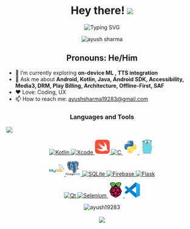 



<div align="center">
  
  <h1> Hey there! <img src="https://github.com/ayush19283/ayush19283/blob/main/Hi.gif" width="55px"></h1>

  ![Typing SVG](https://readme-typing-svg.herokuapp.com?font=Calibri&size=30&color=68F72F&duration=3000&center=true&width=446&lines=My+Name+is+Ayush+Sharma)

<img src="https://komarev.com/ghpvc/?username=ayush19283&label=Profile%20views&color=0e75b6&style=flat" width="150px" alt="ayush sharma" />

<h2 align="center">Pronouns: He/Him</h2>

</div>

- 🌱 I’m currently exploring **on-device ML , TTS integration**
- 💬 Ask me about **Android, Kotlin, Java, Android SDK, Accessibility, Media3, DRM, Play Billing, Architecture, Offline-First, SAF**
- ❤️ Love: Coding, UX 
- 📫 How to reach me: ayushsharma19283@gmail.com

<h3 align="center">Languages and Tools</h3>

<img src="https://skillicons.dev/icons?i=fastapi,python,docker,kubernetes,aws,postgresql,redis,linux,git,github,azure,pycharm,react,bash,mysql,postman,heroku,raspberrypi,javascript,c,php,css,discord,bots,wordpress,arduino,blender&perline=18" />

<p align="center">
    <a href="https://kotlinlang.org/" target="_blank">
        <img src="https://upload.wikimedia.org/wikipedia/commons/7/74/Kotlin_Icon.png" alt="Kotlin" width="40" height="40"/>
    </a>
    <a href="https://developer.apple.com/xcode/" target="_blank">
        <img src="https://upload.wikimedia.org/wikipedia/commons/3/3b/Android_new_logo_2019.svg" alt="Xcode" width="40" height="40"/>
    </a>
    <a href="https://developer.apple.com/swift/" target="_blank">
        <img src="https://raw.githubusercontent.com/devicons/devicon/master/icons/swift/swift-original.svg" alt="Swift" width="40" height="40"/>
    </a>
    <a href="https://www.cprogramming.com/" target="_blank">
        <img src="https://github.com/square/retrofit/blob/master/website/static/img/retrofit.svg" alt="C" width="40" height="40"/>
    </a>
    <a href="https://www.python.org" target="_blank">
        <img src="https://raw.githubusercontent.com/devicons/devicon/master/icons/python/python-original.svg" alt="Python" width="40" height="40"/>
    </a>
    <a href="https://go.dev/" target="_blank">
        <img src="https://raw.githubusercontent.com/devicons/devicon/master/icons/go/go-original.svg" alt="Go" width="40" height="40"/>
    </a>
</p>

<p align="center">
    <a href="https://www.mysql.com/" target="_blank">
        <img src="https://raw.githubusercontent.com/devicons/devicon/master/icons/mysql/mysql-original-wordmark.svg" alt="MySQL" width="40" height="40"/>
    </a>
    <a href="https://www.postgresql.org" target="_blank">
        <img src="https://raw.githubusercontent.com/devicons/devicon/master/icons/postgresql/postgresql-original-wordmark.svg" alt="PostgreSQL" width="40" height="40"/>
    </a>
    <a href="https://www.sqlite.org/" target="_blank">
        <img src="https://www.vectorlogo.zone/logos/sqlite/sqlite-icon.svg" alt="SQLite" width="40" height="40"/>
    </a>
    <a href="https://firebase.google.com/" target="_blank">
        <img src="https://www.vectorlogo.zone/logos/firebase/firebase-icon.svg" alt="Firebase" width="40" height="40"/>
    </a>
    <a href="https://flask.palletsprojects.com/" target="_blank">
        <img src="https://www.vectorlogo.zone/logos/pocoo_flask/pocoo_flask-icon.svg" alt="Flask" width="40" height="40"/>
    </a>
</p>

<p align="center">
    <a href="https://www.qt.io/" target="_blank">
        <img src="https://upload.wikimedia.org/wikipedia/commons/0/0b/Qt_logo_2016.svg" alt="Qt" width="40" height="40"/>
    </a>
    <a href="https://www.selenium.dev" target="_blank">
        <img src="https://raw.githubusercontent.com/detain/svg-logos/780f25886640cef088af994181646db2f6b1a3f8/svg/selenium-logo.svg" alt="Selenium" width="40" height="40"/>
    </a>
    <a href="https://www.raspberrypi.org/" target="_blank">
        <img src="https://raw.githubusercontent.com/devicons/devicon/master/icons/raspberrypi/raspberrypi-original.svg" alt="Raspberry Pi" width="40" height="40"/>
    </a>
    <a href="https://code.visualstudio.com/" target="_blank">
        <img src="https://raw.githubusercontent.com/devicons/devicon/master/icons/vscode/vscode-original.svg" alt="VSCode" width="40" height="40"/>
    </a>
</p>
  
  
  <div align="center">
<img src="https://github-readme-stats.vercel.app/api?username=ayush19283&show_icons=true&locale=en&border=D3D3D3&theme=dark&hide_border=false" alt="ayush19283" />
<br/><br/>
     <img src="https://github-readme-stats.vercel.app/api/top-langs/?username=ayush19283&theme=dark&langs_count=10&layout=compact"/>
<br/><br/>

</div>
